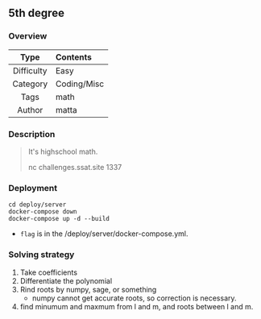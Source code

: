 ## 5th degree

### Overview

| Type              | Contents         |
|:-----------------:|:-----------------|
| Difficulty        | Easy             |
| Category          | Coding/Misc      |
| Tags              | math             |
| Author            | matta            |

### Description

> It's highschool math.
> 
> nc challenges.ssat.site 1337

### Deployment

  ```
  cd deploy/server
  docker-compose down
  docker-compose up -d --build
  ```

  * `flag` is in the /deploy/server/docker-compose.yml.

### Solving strategy

1. Take coefficients
2. Differentiate the polynomial
3. Rind roots by numpy, sage, or something
   * numpy cannot get accurate roots, so correction is necessary.
4. find minumum and maxmum from l and m, and roots between l and m.
